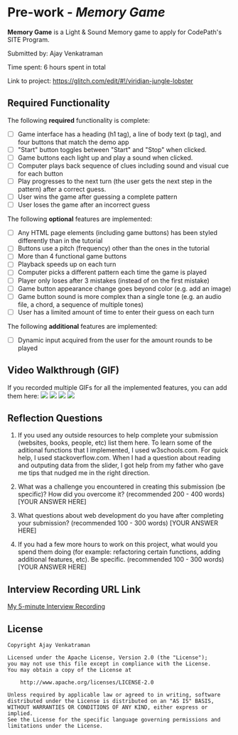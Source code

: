 # Pre-work - _Memory Game_

**Memory Game** is a Light & Sound Memory game to apply for CodePath's SITE Program.

Submitted by: Ajay Venkatraman

Time spent: 6 hours spent in total

Link to project: https://glitch.com/edit/#!/viridian-jungle-lobster

## Required Functionality

The following **required** functionality is complete:

- [ ] Game interface has a heading (h1 tag), a line of body text (p tag), and four buttons that match the demo app
- [ ] "Start" button toggles between "Start" and "Stop" when clicked.
- [ ] Game buttons each light up and play a sound when clicked.
- [ ] Computer plays back sequence of clues including sound and visual cue for each button
- [ ] Play progresses to the next turn (the user gets the next step in the pattern) after a correct guess.
- [ ] User wins the game after guessing a complete pattern
- [ ] User loses the game after an incorrect guess

The following **optional** features are implemented:

- [ ] Any HTML page elements (including game buttons) has been styled differently than in the tutorial
- [ ] Buttons use a pitch (frequency) other than the ones in the tutorial
- [ ] More than 4 functional game buttons
- [ ] Playback speeds up on each turn
- [ ] Computer picks a different pattern each time the game is played
- [ ] Player only loses after 3 mistakes (instead of on the first mistake)
- [ ] Game button appearance change goes beyond color (e.g. add an image)
- [ ] Game button sound is more complex than a single tone (e.g. an audio file, a chord, a sequence of multiple tones)
- [ ] User has a limited amount of time to enter their guess on each turn

The following **additional** features are implemented:

- [ ] Dynamic input acquired from the user for the amount rounds to be played

## Video Walkthrough (GIF)

If you recorded multiple GIFs for all the implemented features, you can add them here:
![](https://tinyurl.com/game-win)
![](https://tinyurl.com/game-timeout)
![](https://tinyurl.com/game-strikes)
![](https://tinyurl.com/game-slider)

## Reflection Questions

1. If you used any outside resources to help complete your submission (websites, books, people, etc) list them here.
   To learn some of the aditional functions that I implemented, I used w3schools.com. For quick help, I used stackoverflow.com.
   When I had a question about reading and outputing data from the slider, I got help from my father who gave me tips that nudged me in the right direction.

2. What was a challenge you encountered in creating this submission (be specific)? How did you overcome it? (recommended 200 - 400 words)
   [YOUR ANSWER HERE]

3. What questions about web development do you have after completing your submission? (recommended 100 - 300 words)
   [YOUR ANSWER HERE]

4. If you had a few more hours to work on this project, what would you spend them doing (for example: refactoring certain functions, adding additional features, etc). Be specific. (recommended 100 - 300 words)
   [YOUR ANSWER HERE]

## Interview Recording URL Link

[My 5-minute Interview Recording](your-link-here)

## License

    Copyright Ajay Venkatraman

    Licensed under the Apache License, Version 2.0 (the "License");
    you may not use this file except in compliance with the License.
    You may obtain a copy of the License at

        http://www.apache.org/licenses/LICENSE-2.0

    Unless required by applicable law or agreed to in writing, software
    distributed under the License is distributed on an "AS IS" BASIS,
    WITHOUT WARRANTIES OR CONDITIONS OF ANY KIND, either express or implied.
    See the License for the specific language governing permissions and
    limitations under the License.
